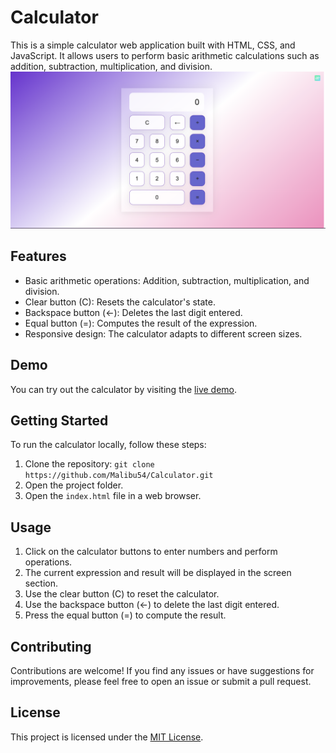 # Calculator

This is a simple calculator web application built with HTML, CSS, and JavaScript. It allows users to perform basic arithmetic calculations such as addition, subtraction, multiplication, and division. <br>
![Calculator Screenshot](beautifulCalculator.png)

## Features

- Basic arithmetic operations: Addition, subtraction, multiplication, and division.
- Clear button (C): Resets the calculator's state.
- Backspace button (←): Deletes the last digit entered.
- Equal button (=): Computes the result of the expression.
- Responsive design: The calculator adapts to different screen sizes.

## Demo

You can try out the calculator by visiting the [live demo](https://malibucalculator.netlify.app/).

## Getting Started

To run the calculator locally, follow these steps:

1. Clone the repository: `git clone https://github.com/Malibu54/Calculator.git`
2. Open the project folder.
3. Open the `index.html` file in a web browser.

## Usage

1. Click on the calculator buttons to enter numbers and perform operations.
2. The current expression and result will be displayed in the screen section.
3. Use the clear button (C) to reset the calculator.
4. Use the backspace button (←) to delete the last digit entered.
5. Press the equal button (=) to compute the result.

## Contributing

Contributions are welcome! If you find any issues or have suggestions for improvements, please feel free to open an issue or submit a pull request.

## License

This project is licensed under the [MIT License](LICENSE).

